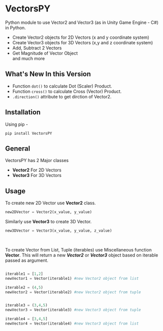 # VectorsPY

Python module to use Vector2 and Vector3 (as in Unity Game Engine - C#) in Python.

- Create Vector2 objects for 2D Vectors (x and y coordinate system)
- Create Vector3 objects for 3D Vectors (x,y and z coordinate system)
- Add, Subtract 2 Vectors
- Get Magnitude of Vector Object<br>
and much more

## What's New In this Version
- Function ```dot()``` to calculate Dot (Scaler) Product.
- Function ```cross()``` to calculate Cross (Vector) Product.
- ```.direction()``` attribute to get dirction of Vector2.

## Installation

Using pip - 
```
pip install VectorsPY
```


## General
VectorsPY has 2 Major classes
- **Vector2** For 2D Vectors
- **Vector3** For 3D Vectors


## Usage

To create new 2D Vector use **Vector2** class.
```python
new2DVector = Vector2(x_value, y_value)
```
Similarly use **Vector3** to create 3D Vector.
```python
new3DVector = Vector3(x_value, y_value, z_value)
```
<br>

To create Vector from List, Tuple (iterables) use Miscellaneous function **Vector**. This will return a new ***Vector2*** or ***Vector3*** object based on iterable passed as argument.
```python

iterable1 = [1,2] 
newVector1 = Vector(iterable1) #new Vector2 object from list

iterable2 = (4,5)
newVector2 = Vector(iterable2) #new Vector2 object from tuple


iterable3 = (3,4,5)
newVector3 = Vector(iterable3) #new Vector3 object from tuple

iterable4 = [3,4,5]
newVector4 = Vector(iterable4) #new Vector3 object from list
```


